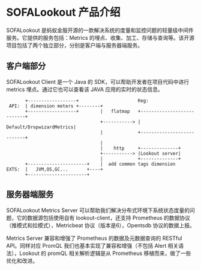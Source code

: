 # SOFALookout 产品介绍

SOFALookout 是蚂蚁金服开源的一款解决系统的度量和监控问题的轻量级中间件服务。它提供的服务包括：Metrics 的埋点、收集、加工、存储与查询等。该开源项目包括了两个独立部分，分别是客户端与服务器端服务。

## 客户端部分

SOFALookout Client 是一个 Java 的 SDK，可以帮助开发者在项目代码中进行 metrics 埋点。通过它也可以查看该 JAVA 应用的实时的状态信息。

```
       +------------------+                      Reg:
 API:  | dimension meters +--------+
       +------------------+        |   flatmap   +---------------------------+
                                   +-----------> |  Default/DropwizardMetrics|
                                   |             +---------------------------+
                                   |
                                   |    http     +--------------+
                                   +-----------> |Lookout server|
                                   |             +--------------+
       +----------------------+    |  add common tags dimension
EXTS:  |   JVM,OS,GC...       +----+
       +----------------------+

```

## 服务器端服务

SOFALookout Metrics Server 可以帮助我们解决分布式环境下系统状态度量的问题，它的数据源包括使用自有 lookout-client，还支持 Prometheus 的数据协议（推模式和拉模式），Metricbeat 协议（版本是6），Opentsdb 协议的数据上报。

Metrics Server 兼容和增强了 Prometheus 的数据及元数据查询的 RESTful API。同样对应 PromQL 我们也基本实现了兼容和增强（不包括 Alert 相关语法），Lookout 的 promQL 相关解析逻辑是从 Prometheus 移植而来，做了一些优化和改进。

